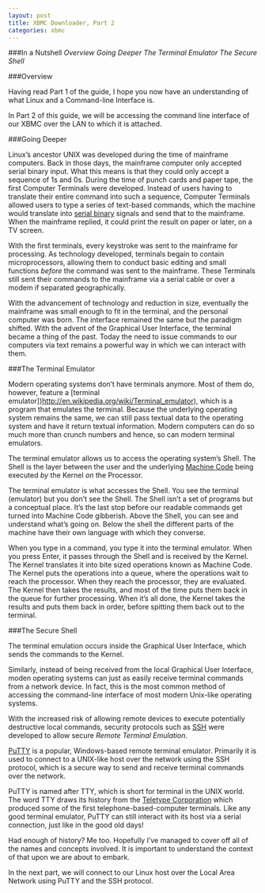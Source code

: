 ```yaml
---
layout: post
title: XBMC Downloader, Part 2
categories: xbmc
---
```


###In a Nutshell
_Overview_
_Going Deeper_
_The Terminal Emulator_
_The Secure Shell_

###Overview

Having read Part 1 of the guide, I hope you now have an understanding of what Linux and a Command-line Interface is.

In Part 2 of this guide, we will be accessing the command line interface of our XBMC over the LAN to which it is attached.

###Going Deeper

Linux’s ancestor UNIX was developed during the time of mainframe computers. Back in those days, the mainframe computer only accepted serial binary input. What this means is that they could only accept a sequence of 1s and 0s.  During the time of punch cards and paper tape, the first Computer Terminals were developed. Instead of users having to translate their entire command into such a sequence, Computer Terminals allowed users to type a series of text-based commands, which the machine would translate into [serial binary](http://en.wikipedia.org/wiki/RS-232) signals and send that to the mainframe. When the mainframe replied, it could print the result on paper or later, on a TV screen.

With the first terminals, every keystroke was sent to the mainframe for processing. As technology developed, terminals begain to contain microprocessors, allowing them to conduct basic editing and small functions _before_ the command was sent to the mainframe. These Terminals still sent their commands to the mainframe via a serial cable or over a modem if separated geographically.

With the advancement of technology and reduction in size, eventually the mainframe was small enough to fit in the terminal, and the personal computer was born. The interface remained the same but the paradigm shifted. With the advent of the Graphical User Interface, the terminal became a thing of the past. Today the need to issue commands to our computers via text remains a powerful way in which we can interact with them.

###The Terminal Emulator

Modern operating systems don’t have terminals anymore. Most of them do, however, feature a [terminal emulator])http://en.wikipedia.org/wiki/Terminal_emulator), which is a program that emulates the terminal. Because the underlying operating system remains the same, we can still pass textual data to the operating system and have it return textual information. Modern computers can do so much more than crunch numbers and hence, so can modern terminal emulators.

The terminal emulator allows us to access the operating system’s Shell. The Shell is the layer between the user and the underlying [Machine Code](http://en.wikipedia.org/wiki/Machine_code) being executed _by_ the Kernel _on_ the Processor.

The terminal emulator is what accesses the Shell. You see the terminal (emulator) but you don’t see the Shell.  The Shell isn’t a set of programs but a conceptual place. It’s the last stop before our readable commands get turned into Machine Code gibberish. Above the Shell, you can see and understand what’s going on. Below the shell the different parts of the machine have their own language with which they converse.

When you type in a command, you type it into the terminal emulator. When you press Enter, it passes through the Shell and is received by the Kernel. The Kernel translates it into bite sized operations known as Machine Code. The Kernel puts the operations into a queue, where the operations wait to reach the processor. When they reach the processor, they are evaluated. The Kernel then takes the results, and most of the time puts them back in the queue for further processing. When it’s all done, the Kernel takes the results and puts them back in order, before spitting them back out to the terminal.

###The Secure Shell

The terminal emulation occurs inside the Graphical User Interface, which sends the commands to the Kernel.

Similarly, instead of being received from the local Graphical User Interface, moden operating systems can just as easily receive terminal commands from a network device. In fact, this is the most common method of accessing the command-line interface of most modern Unix-like operating systems.

With the increased risk of allowing remote devices to execute potentially destructive local commands, security protocols such as [SSH](http://en.wikipedia.org/wiki/Secure_Shell) were developed to allow secure _Remote Terminal Emulation_.

[PuTTY](http://en.wikipedia.org/wiki/PuTTY) is a popular, Windows-based remote terminal emulator. Primarily it is used to connect to a UNIX-like host over the network using the SSH protocol, which is a secure way to send and receive terminal commands over the network.

PuTTY is named after TTY, which is short for terminal in the UNIX world. The word TTY draws its history from the [Teletype Corporation](http://en.wikipedia.org/wiki/Teletype_Corporation) which produced some of the first telephone-based-computer terminals. Like any good terminal emulator, PuTTY can still interact with its host via a serial connection, just like in the good old days!

Had enough of history? Me too. Hopefully I’ve managed to cover off all of the names and concepts involved. It is important to understand the context of that upon we are about to embark.

In the next part, we will connect to our Linux host over the Local Area Network using PuTTY and the SSH protocol.